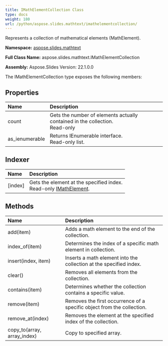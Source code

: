 ```yaml
---
title: IMathElementCollection Class
type: docs
weight: 180
url: /python/aspose.slides.mathtext/imathelementcollection/
---
```


Represents a collection of mathematical elements (MathElement).

**Namespace:** [aspose.slides.mathtext](/python/aspose.slides.mathtext/)

**Full Class Name:** aspose.slides.mathtext.IMathElementCollection

**Assembly:**  Aspose.Slides Version: 22.1.0.0

The IMathElementCollection type exposes the following members:
## **Properties**
|**Name**|**Description**|
| :- | :- |
|count|Gets the number of elements actually contained in the collection.<br/>            Read-only|
|as_ienumerable|Returns IEnumerable interface.<br/>            Read-only list.|
## **Indexer**
|**Name**|**Description**|
| :- | :- |
|[index]|Gets the element at the specified index.<br/>            Read-only [IMathElement](/python/aspose.slides.mathtext/imathelement/).|
## **Methods**
|**Name**|**Description**|
| :- | :- |
|add(item)|Adds a math element to the end of the collection.|
|index_of(item)|Determines the index of a specific math element in collection.|
|insert(index, item)|Inserts a math element into the collection at the specified index.|
|clear()|Removes all elements from the collection.|
|contains(item)|Determines whether the collection contains a specific value.|
|remove(item)|Removes the first occurrence of a specific object from the collection.|
|remove_at(index)|Removes the element at the specified index of the collection.|
|copy_to(array, array_index)|Copy to specified array.|
